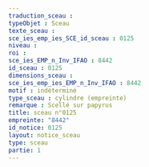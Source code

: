 ```yaml
---
traduction_sceau : 
typeObjet : Sceau
texte_sceau : 
sce_ies_emp_ies_SCE_id_sceau : 0125
niveau : 
roi : 
sce_ies_EMP_n_Inv_IFAO : 8442
id_sceau : 0125
dimensions_sceau : 
sce_ies_emp_ies_EMP_n_Inv_IFAO : 8442
motif : indéterminé
type_sceau : cylindre (empreinte)
remarque : Scellé sur papyrus
title: sceau n°0125
empreinte: "8442"
id_notice: 0125
layout: notice_sceau
type: sceau
partie: 1
---
```

